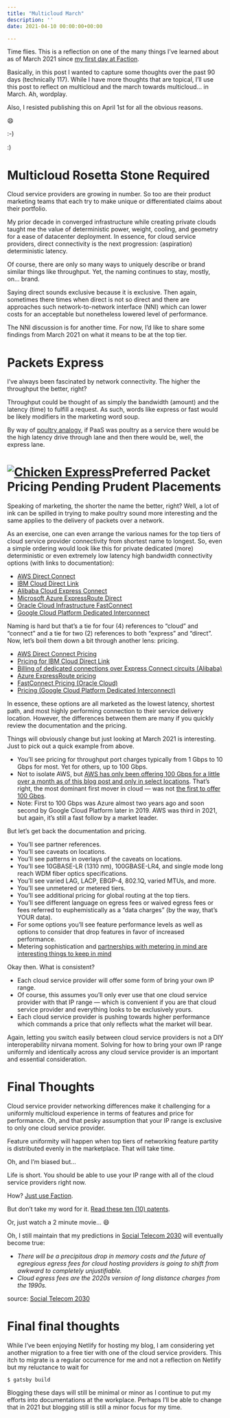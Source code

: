 ```yaml
---
title: "Multicloud March"
description: ''
date: 2021-04-10 00:00:00+00:00

---
```


Time flies. This is a reflection on one of the many things I’ve learned about as of March 2021 since [my first day at Faction](/cloud-data-services-ahead).

Basically, in this post I wanted to capture some thoughts over the past 90 days (technically 117). While I have more thoughts that are topical, I’ll use this post to reflect on multicloud and the march towards multicloud… in March. Ah, wordplay.

Also, I resisted publishing this on April 1st for all the obvious reasons.

:smile:

:-)

:)

Multicloud Rosetta Stone Required
=================================

Cloud service providers are growing in number. So too are their product marketing teams that each try to make unique or differentiated claims about their portfolio.

My prior decade in converged infrastructure while creating private clouds taught me the value of deterministic power, weight, cooling, and geometry for a ease of datacenter deployment. In essence, for cloud service providers, direct connectivity is the next progression: (aspiration) deterministic latency.

Of course, there are only so many ways to uniquely describe or brand similar things like throughput. Yet, the naming continues to stay, mostly, on… brand.

Saying direct sounds exclusive because it is exclusive. Then again, sometimes there times when direct is not so direct and there are approaches such network-to-network interface (NNI) which can lower costs for an acceptable but nonetheless lowered level of performance.

The NNI discussion is for another time. For now, I’d like to share some findings from March 2021 on what it means to be at the top tier.

Packets Express
===============

I’ve always been fascinated by network connectivity. The higher the throughput the better, right?

Throughput could be thought of as simply the bandwidth (amount) and the latency (time) to fulfill a request. As such, words like express or fast would be likely modifiers in the marketing word soup.

By way of [poultry analogy](/the-5-ps-of-workloads), if PaaS was poultry as a service there would be the high latency drive through lane and then there would be, well, the express lane.

[![Chicken Express](https://substack.com/img/missing-image.png "Chicken Express")](https://substackcdn.com/image/fetch/f_auto,q_auto:good,fl_progressive:steep/https%3A%2F%2Fsubstack.com%2Fimg%2Fmissing-image.png)Preferred Packet Pricing Pending Prudent Placements
===================================================

Speaking of marketing, the shorter the name the better, right? Well, a lot of ink can be spilled in trying to make poultry sound more interesting and the same applies to the delivery of packets over a network.

As an exercise, one can even arrange the various names for the top tiers of cloud service provider connectivity from shortest name to longest. So, even a simple ordering would look like this for private dedicated (more) deterministic or even extremely low latency high bandwidth connectivity options (with links to documentation):

* [AWS Direct Connect](https://docs.aws.amazon.com/directconnect/latest/UserGuide/Welcome.html)
* [IBM Cloud Direct Link](https://cloud.ibm.com/docs/dl)
* [Alibaba Cloud Express Connect](https://www.alibabacloud.com/help/product/27782.htm)
* [Microsoft Azure ExpressRoute Direct](https://docs.microsoft.com/en-in/azure/expressroute/)
* [Oracle Cloud Infrastructure FastConnect](https://docs.oracle.com/en-us/iaas/Content/Network/Concepts/fastconnect.htm)
* [Google Cloud Platform Dedicated Interconnect](https://cloud.google.com/network-connectivity/docs/interconnect)

Naming is hard but that’s a tie for four (4) references to “cloud” and “connect” and a tie for two (2) references to both “express” and “direct”. Now, let’s boil them down a bit through another lens: pricing.

* [AWS Direct Connect Pricing](https://aws.amazon.com/directconnect/pricing/)
* [Pricing for IBM Cloud Direct Link](https://cloud.ibm.com/docs/dl?topic=dl-pricing-for-ibm-cloud-dl)
* [Billing of dedicated connections over Express Connect circuits (Alibaba)](https://www.alibabacloud.com/help/doc-detail/54582.htm)
* [Azure ExpressRoute pricing](https://azure.microsoft.com/en-us/pricing/details/expressroute/)
* [FastConnect Pricing (Oracle Cloud)](https://www.oracle.com/cloud/networking/fastconnect-pricing.html)
* [Pricing (Google Cloud Platform Dedicated Interconnect)](https://cloud.google.com/network-connectivity/docs/interconnect/pricing)

In essence, these options are all marketed as the lowest latency, shortest path, and most highly performing connection to their service delivery location. However, the differences between them are many if you quickly review the documentation and the pricing.

Things will obviously change but just looking at March 2021 is interesting. Just to pick out a quick example from above.

* You’ll see pricing for throughput port charges typically from 1 Gbps to 10 Gbps for most. Yet for others, up to 100 Gbps.
* Not to isolate AWS, but [AWS has only been offering 100 Gbps for a little over a month as of this blog post and only in select locations](https://aws.amazon.com/about-aws/whats-new/2021/02/aws-direct-connect-announces-native-100-gbps-connections-select-locations/). That’s right, the most dominant first mover in cloud — was not [the first to offer 100 Gbps](https://azure.microsoft.com/en-us/updates/expressroute-direct-is-now-available/).
* Note: First to 100 Gbps was Azure almost two years ago and soon second by Google Cloud Platform later in 2019. AWS was third in 2021, but again, it’s still a fast follow by a market leader.

But let’s get back the documentation and pricing.

* You’ll see partner references.
* You’ll see caveats on locations.
* You’ll see patterns in overlays of the caveats on locations.
* You’ll see 10GBASE-LR (1310 nm), 100GBASE-LR4, and single mode long reach WDM fiber optics specifications.
* You’ll see varied LAG, LACP, EBGP-4, 802.1Q, varied MTUs, and more.
* You’ll see unmetered or metered tiers.
* You’ll see additional pricing for global routing at the top tiers.
* You’ll see different language on egress fees or waived egress fees or fees referred to euphemistically as a “data charges” (by the way, that’s YOUR data).
* For some options you’ll see feature performance levels as well as options to consider that drop features in favor of increased performance.
* Metering sophistication and [partnerships with metering in mind are interesting things to keep in mind](https://blogs.vmware.com/virtualblocks/2019/12/03/reduced-pricing-stretched-clusters-vmware-cloud-aws/)

Okay then. What is consistent?

* Each cloud service provider will offer some form of bring your own IP range.
* Of course, this assumes you’ll only ever use that one cloud service provider with that IP range — which is convenient if you are that cloud service provider and everything looks to be exclusively yours.
* Each cloud service provider is pushing towards higher performance which commands a price that only reflects what the market will bear.

Again, letting you switch easily between cloud service providers is not a DIY interoperability nirvana moment. Solving for how to bring your own IP range uniformly and identically across any cloud service provider is an important and essential consideration.

Final Thoughts
==============

Cloud service provider networking differences make it challenging for a uniformly multicloud experience in terms of features and price for performance. Oh, and that pesky assumption that your IP range is exclusive to only one cloud service provider.

Feature uniformity will happen when top tiers of networking feature partity is distributed evenly in the marketplace. That will take time.

Oh, and I’m biased but…

Life is short. You should be able to use your IP range with all of the cloud service providers right now.

How? [Just use Faction](https://www.factioninc.com/solutions/multi-cloud-data-services/).

But don’t take my word for it. [Read these ten (10) patents](https://www.factioninc.com/company/patents/).

Or, just watch a 2 minute movie… :smile:

Oh, I still maintain that my predictions in [Social Telecom 2030](/social-telecom-2030) will eventually become true:

* *There will be a precipitous drop in memory costs and the future of egregious egress fees for cloud hosting providers is going to shift from awkward to completely unjustifiable.*
* *Cloud egress fees are the 2020s version of long distance charges from the 1990s.*

source: [Social Telecom 2030](/social-telecom-2030)

Final final thoughts
====================

While I’ve been enjoying Netlify for hosting my blog, I am considering yet another migration to a free tier with one of the cloud service providers. This itch to migrate is a regular occurrence for me and not a reflection on Netlify but my reluctance to wait for


```
$ gatsby build
```
Blogging these days will still be minimal or minor as I continue to put my efforts into documentations at the workplace. Perhaps I’ll be able to change that in 2021 but blogging still is still a minor focus for my time.

